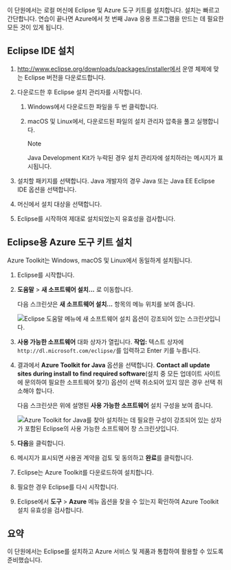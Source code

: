 이 단원에서는 로컬 머신에 Eclipse 및 Azure 도구 키트를 설치합니다. 설치는 빠르고 간단합니다. 연습이 끝나면 Azure에서 첫 번째 Java 응용 프로그램을 만드는 데 필요한 모든 것이 있게 됩니다.

## <a name="install-eclipse-ide"></a>Eclipse IDE 설치

1. http://www.eclipse.org/downloads/packages/installer에서 운영 체제에 맞는 Eclipse 버전을 다운로드합니다.

1. 다운로드한 후 Eclipse 설치 관리자를 시작합니다.

    1. Windows에서 다운로드한 파일을 두 번 클릭합니다.

    1. macOS 및 Linux에서, 다운로드된 파일의 설치 관리자 압축을 풀고 실행합니다.

        > [!NOTE]
        > Java Development Kit가 누락된 경우 설치 관리자에 설치하라는 메시지가 표시됩니다.

1. 설치할 패키지를 선택합니다. Java 개발자의 경우 Java 또는 Java EE Eclipse IDE 옵션을 선택합니다.

1. 머신에서 설치 대상을 선택합니다.

1. Eclipse를 시작하여 제대로 설치되었는지 유효성을 검사합니다.

## <a name="install-azure-toolkit-for-eclipse"></a>Eclipse용 Azure 도구 키트 설치

Azure Toolkit는 Windows, macOS 및 Linux에서 동일하게 설치됩니다.

1. Eclipse를 시작합니다.

1. **도움말** > **새 소프트웨어 설치...** 로 이동합니다.

    다음 스크린샷은 **새 소프트웨어 설치...** 항목의 메뉴 위치를 보여 줍니다.

    ![Eclipse 도움말 메뉴에 새 소프트웨어 설치 옵션이 강조되어 있는 스크린샷입니다.](../media/7-eclipse-install-new-software.png)

1. **사용 가능한 소프트웨어** 대화 상자가 열립니다. **작업:** 텍스트 상자에 `http://dl.microsoft.com/eclipse/`를 입력하고 Enter 키를 누릅니다.

1. 결과에서 **Azure Toolkit for Java** 옵션을 선택합니다. **Contact all update sites during install to find required software**(설치 중 모든 업데이트 사이트에 문의하여 필요한 소프트웨어 찾기) 옵션이 선택 취소되어 있지 않은 경우 선택 취소해야 합니다.

    다음 스크린샷은 위에 설명된 **사용 가능한 소프트웨어** 설치 구성을 보여 줍니다.

    ![Azure Toolkit for Java를 찾아 설치하는 데 필요한 구성이 강조되어 있는 상자가 포함된 Eclipse의 사용 가능한 소프트웨어 창 스크린샷입니다.](../media/7-eclipse-download-azure-toolkit-for-java.png)

1. **다음**을 클릭합니다.

1. 메시지가 표시되면 사용권 계약을 검토 및 동의하고 **완료**를 클릭합니다.

1. Eclipse는 Azure Toolkit를 다운로드하여 설치합니다.

1. 필요한 경우 Eclipse를 다시 시작합니다.

1. Eclipse에서 **도구** > **Azure** 메뉴 옵션을 찾을 수 있는지 확인하여 Azure Toolkit 설치 유효성을 검사합니다.

## <a name="summary"></a>요약

이 단원에서는 Eclipse를 설치하고 Azure 서비스 및 제품과 통합하여 활용할 수 있도록 준비했습니다.